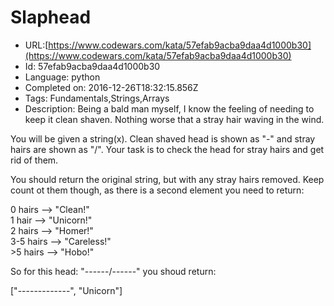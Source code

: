 # Slaphead

 - URL:[https://www.codewars.com/kata/57efab9acba9daa4d1000b30](https://www.codewars.com/kata/57efab9acba9daa4d1000b30)
 - Id: 57efab9acba9daa4d1000b30
 - Language: python
 - Completed on: 2016-12-26T18:32:15.856Z
 - Tags: Fundamentals,Strings,Arrays
 - Description:
Being a bald man myself, I know the feeling of needing to keep it clean shaven. Nothing worse that a stray hair waving in the wind. 
 
You will be given a string(x). Clean shaved head is shown as "-" and stray hairs are shown as "/". Your task is to check the head for stray hairs and get rid of them. 

You should return the original string, but with any stray hairs removed. Keep count ot them though, as there is a second element you need to return:

0 hairs --> "Clean!"<br>
1 hair --> "Unicorn!"<br>
2 hairs --> "Homer!"<br>
3-5 hairs --> "Careless!"<br>
\>5 hairs --> "Hobo!"

So for this head: "------/------" you shoud return:<br>

["-------------", "Unicorn"]

